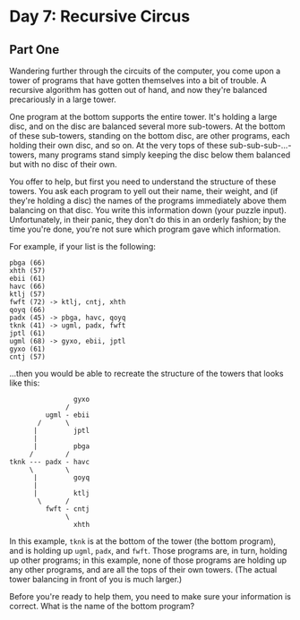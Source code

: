 # Day 7: Recursive Circus

## Part One

Wandering further through the circuits of the computer, you come upon a tower of programs that have gotten themselves into a bit of trouble. A recursive algorithm has gotten out of hand, and now they're balanced precariously in a large tower.

One program at the bottom supports the entire tower. It's holding a large disc, and on the disc are balanced several more sub-towers. At the bottom of these sub-towers, standing on the bottom disc, are other programs, each holding their own disc, and so on. At the very tops of these sub-sub-sub-...-towers, many programs stand simply keeping the disc below them balanced but with no disc of their own.

You offer to help, but first you need to understand the structure of these towers. You ask each program to yell out their name, their weight, and (if they're holding a disc) the names of the programs immediately above them balancing on that disc. You write this information down (your puzzle input). Unfortunately, in their panic, they don't do this in an orderly fashion; by the time you're done, you're not sure which program gave which information.

For example, if your list is the following:

```
pbga (66)
xhth (57)
ebii (61)
havc (66)
ktlj (57)
fwft (72) -> ktlj, cntj, xhth
qoyq (66)
padx (45) -> pbga, havc, qoyq
tknk (41) -> ugml, padx, fwft
jptl (61)
ugml (68) -> gyxo, ebii, jptl
gyxo (61)
cntj (57)
```

...then you would be able to recreate the structure of the towers that looks like this:

```
                gyxo
              /
         ugml - ebii
       /      \
      |         jptl
      |
      |         pbga
     /        /
tknk --- padx - havc
     \        \
      |         goyq
      |
      |         ktlj
       \      /
         fwft - cntj
              \
                xhth
```

In this example, `tknk` is at the bottom of the tower (the bottom program), and is holding up `ugml`, `padx`, and `fwft`. Those programs are, in turn, holding up other programs; in this example, none of those programs are holding up any other programs, and are all the tops of their own towers. (The actual tower balancing in front of you is much larger.)

Before you're ready to help them, you need to make sure your information is correct. What is the name of the bottom program?
